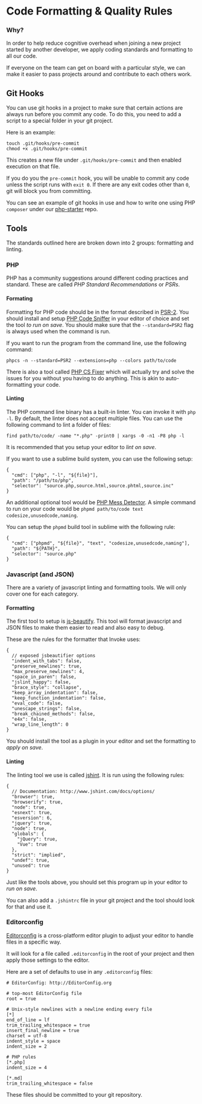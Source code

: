 Code Formatting & Quality Rules
===============================

### Why?

In order to help reduce cognitive overhead when joining a new project started by another developer, we apply coding standards and formatting to all our code.

If everyone on the team can get on board with a particular style, we can make it easier to pass projects around and contribute to each others work.

## Git Hooks

You can use git hooks in a project to make sure that certain actions are always run before you commit any code. To do this, you need to add a script to a special folder in your git project.

Here is an example:

```
touch .git/hooks/pre-commit
chmod +x .git/hooks/pre-commit
```

This creates a new file under `.git/hooks/pre-commit` and then enabled execution on that file.

If you do you the `pre-commit` hook, you will be unable to commit any code unless the script runs with `exit 0`. If there are any exit codes other than `0`, git will block you from committing.

You can see an example of git hooks in use and how to write one using PHP `composer` under our [php-starter](https://github.com/invokemedia/php-starter) repo.

## Tools

The standards outlined here are broken down into 2 groups: formatting and linting.

### PHP

PHP has a community suggestions around different coding practices and standard. These are called *PHP Standard Recommendations* or *PSRs*.

#### Formating

Formatting for PHP code should be in the format described in [PSR-2](http://www.php-fig.org/psr/psr-2/). You should install and setup [PHP Code Sniffer](https://github.com/squizlabs/PHP_CodeSniffer) in your editor of choice and set the tool *to run on save*. You should make sure that the `--standard=PSR2` flag is always used when the command is run.

If you want to run the program from the command line, use the following command:

```
phpcs -n --standard=PSR2 --extensions=php --colors path/to/code
```

There is also a tool called [PHP CS Fixer](https://github.com/FriendsOfPHP/PHP-CS-Fixer) which will actually try and solve the issues for you without you having to do anything. This is akin to auto-formatting your code.

#### Linting

The PHP command line binary has a built-in linter. You can invoke it with `php -l`. By default, the linter does not accept multiple files. You can use the following command to lint a folder of files:

```
find path/to/code/ -name "*.php" -print0 | xargs -0 -n1 -P8 php -l
```

It is recommended that you setup your editor to *lint on save*.

If you want to use a sublime build system, you can use the following setup:

```
{
  "cmd": ["php", "-l", "${file}"],
  "path": "/path/to/php",
  "selector": "source.php,source.html,source.phtml,source.inc"
}
```

An additional optional tool would be [PHP Mess Detector](https://github.com/phpmd/phpmd). A simple command to run on your code would be `phpmd path/to/code text codesize,unusedcode,naming`.

You can setup the `phpmd` build tool in sublime with the following rule:

```
{
  "cmd": ["phpmd", "${file}", "text", "codesize,unusedcode,naming"],
  "path": "${PATH}",
  "selector": "source.php"
}
```

### Javascript (and JSON)

There are a variety of javascript linting and formatting tools. We will only cover one for each category.

#### Formatting

The first tool to setup is [js-beautify](https://github.com/beautify-web/js-beautify). This tool will format javascript and JSON files to make them easier to read and also easy to debug.

These are the rules for the formatter that Invoke uses:

```
{
  // exposed jsbeautifier options
  "indent_with_tabs": false,
  "preserve_newlines": true,
  "max_preserve_newlines": 4,
  "space_in_paren": false,
  "jslint_happy": false,
  "brace_style": "collapse",
  "keep_array_indentation": false,
  "keep_function_indentation": false,
  "eval_code": false,
  "unescape_strings": false,
  "break_chained_methods": false,
  "e4x": false,
  "wrap_line_length": 0
}
```

You should install the tool as a plugin in your editor and set the formatting to *apply on save*.

#### Linting

The linting tool we use is called [jshint](http://jshint.com/). It is run using the following rules:

```
{
  // Documentation: http://www.jshint.com/docs/options/
  "browser": true,
  "browserify": true,
  "node": true,
  "esnext": true,
  "esversion": 6,
  "jquery": true,
  "node": true,
  "globals": {
    "jQuery": true,
    "Vue": true
  },
  "strict": "implied",
  "undef": true,
  "unused": true
}
```

Just like the tools above, you should set this program up in your editor to *run on save*.

You can also add a `.jshintrc` file in your git project and the tool should look for that and use it.

### Editorconfig

[Editorconfig](http://editorconfig.org/) is a cross-platform editor plugin to adjust your editor to handle files in a specific way.

It will look for a file called `.editorconfig` in the root of your project and then apply those settings to the editor.

Here are a set of defaults to use in any `.editorconfig` files:

```
# EditorConfig: http://EditorConfig.org

# top-most EditorConfig file
root = true

# Unix-style newlines with a newline ending every file
[*]
end_of_line = lf
trim_trailing_whitespace = true
insert_final_newline = true
charset = utf-8
indent_style = space
indent_size = 2

# PHP rules
[*.php]
indent_size = 4

[*.md]
trim_trailing_whitespace = false
```

These files should be committed to your git repository.